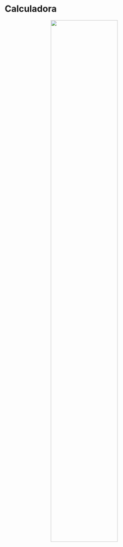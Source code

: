 # Calculadora


<p align="center">
<img src="https://media.giphy.com/media/B4tY9lKwn94zvmPYV5/giphy.gif" style="width: 65%;">
</p>
